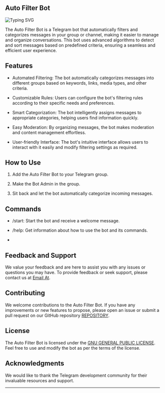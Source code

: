 ## Auto Filter Bot

![Typing SVG](https://readme-typing-svg.herokuapp.com/?lines=PROJECT+AUTO+FILTER+BOT+😜)


The Auto Filter Bot is a Telegram bot that automatically filters and categorizes messages in your group or channel, making it easier to manage and organize conversations. This bot uses advanced algorithms to detect and sort messages based on predefined criteria, ensuring a seamless and efficient user experience.

## Features

- Automated Filtering: The bot automatically categorizes messages into different groups based on keywords, links, media types, and other criteria.

- Customizable Rules: Users can configure the bot's filtering rules according to their specific needs and preferences.

- Smart Categorization: The bot intelligently assigns messages to appropriate categories, helping users find information quickly.

- Easy Moderation: By organizing messages, the bot makes moderation and content management effortless.

- User-friendly Interface: The bot's intuitive interface allows users to interact with it easily and modify filtering settings as required.

## How to Use

1. Add the Auto Filter Bot to your Telegram group.

2. Make the Bot Admin in the group.

3. Sit back and let the bot automatically categorize incoming messages.

## Commands

- /start: Start the bot and receive a welcome message.

- /help: Get information about how to use the bot and its commands.

- 

## Feedback and Support

We value your feedback and are here to assist you with any issues or questions you may have. To provide feedback or seek support, please contact us at [Email At](howareyou12000000@gmail.com).

## Contributing

We welcome contributions to the Auto Filter Bot. If you have any improvements or new features to propose, please open an issue or submit a pull request on our GitHub repository [REPOSITORY](https://github.com/MRCHEKUTHAN/Project-Auto).

## License

The Auto Filter Bot is licensed under the [GNU GENERAL PUBLIC LICENSE](https://github.com/MRCHEKUTHAN/Project-Auto/blob/main/LICENSE). Feel free to use and modify the bot as per the terms of the license.

## Acknowledgments

We would like to thank the Telegram development community for their invaluable resources and support.

---

